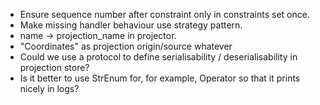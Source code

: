 * Ensure sequence number after constraint only in constraints set once.
* Make missing handler behaviour use strategy pattern.
* name -> projection_name in projector.
* "Coordinates" as projection origin/source whatever
* Could we use a protocol to define serialisability / deserialisability in 
  projection store?
* Is it better to use StrEnum for, for example, Operator so that it prints 
  nicely in logs?
